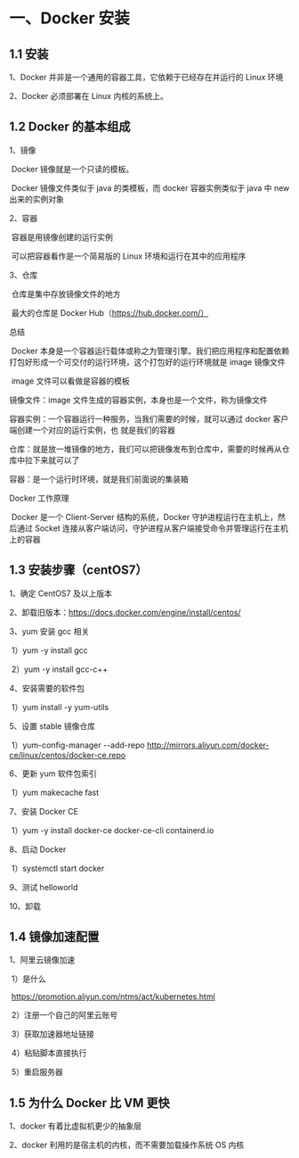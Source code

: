 #	一、Docker 安装

##	1.1 安装

1、Docker 并非是一个通用的容器工具，它依赖于已经存在并运行的 Linux 环境

2、Docker 必须部署在 Linux 内核的系统上。





##	1.2 Docker 的基本组成

1、镜像

​		Docker 镜像就是一个只读的模板。

​		Docker 镜像文件类似于 java 的类模板，而 docker 容器实例类似于 java 中 new 出来的实例对象

2、容器

​		容器是用镜像创建的运行实例

​		可以把容器看作是一个简易版的 Linux 环境和运行在其中的应用程序

3、仓库

​		仓库是集中存放镜像文件的地方

​		最大的仓库是 Docker Hub（https://hub.docker.com/）



总结

​	Docker 本身是一个容器运行载体或称之为管理引擎。我们把应用程序和配置依赖打包好形成一个可交付的运行环境，这个打包好的运行环境就是 image 镜像文件

​	image 文件可以看做是容器的模板



镜像文件：image 文件生成的容器实例，本身也是一个文件，称为镜像文件

容器实例：一个容器运行一种服务，当我们需要的时候，就可以通过 docker 客户端创建一个对应的运行实例，也           				  就是我们的容器

仓库：就是放一堆镜像的地方，我们可以把镜像发布到仓库中，需要的时候再从仓库中拉下来就可以了





容器：是一个运行时环境，就是我们前面说的集装箱



Docker 工作原理

​		Docker 是一个 Client-Server 结构的系统，Docker 守护进程运行在主机上，然后通过 Socket 连接从客户端访问，守护进程从客户端接受命令并管理运行在主机上的容器





## 1.3 安装步骤（centOS7）

1、确定 CentOS7 及以上版本

2、卸载旧版本：https://docs.docker.com/engine/install/centos/

3、yum 安装 gcc 相关

​	1）yum -y install gcc

​	2）yum -y install gcc-c++

4、安装需要的软件包

​	1）yum install -y yum-utils

5、设置 stable 镜像仓库

​	1）yum-config-manager --add-repo http://mirrors.aliyun.com/docker-ce/linux/centos/docker-ce.repo

6、更新 yum 软件包索引

​	1）yum makecache fast

7、安装 Docker CE

​	1）yum -y install docker-ce docker-ce-cli containerd.io

8、启动 Docker

​	1）systemctl start docker

9、测试 helloworld

10、卸载





##	1.4 镜像加速配置

1、阿里云镜像加速

​	1）是什么

​			https://promotion.aliyun.com/ntms/act/kubernetes.html

​	2）注册一个自己的阿里云账号

​	3）获取加速器地址链接

​	4）粘贴脚本直接执行

​	5）重启服务器





##	1.5 为什么 Docker 比 VM 更快

1、docker 有着比虚拟机更少的抽象层

2、docker 利用的是宿主机的内核，而不需要加载操作系统 OS 内核